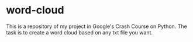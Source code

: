 # word-cloud
This is a repository of my project in Google's Crash Course on Python. The task is to create a word cloud based on any txt file you want.
